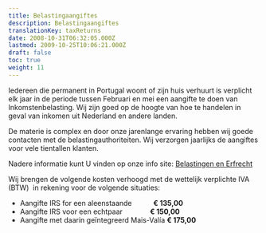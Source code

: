 ```yaml
---
title: Belastingaangiftes
description: Belastingaangiftes
translationKey: taxReturns
date: 2008-10-31T06:32:05.000Z
lastmod: 2009-10-25T10:06:21.000Z
draft: false
toc: true
weight: 11
---
```


Iedereen die permanent in Portugal woont of zijn huis verhuurt is verplicht elk jaar in de periode tussen Februari en mei een aangifte te doen van Inkomstenbelasting. Wij zijn goed op de hoogte van hoe te handelen in geval van inkomen uit Nederland en andere landen.

De materie is complex en door onze jarenlange ervaring hebben wij goede contacten met de belastingauthoriteiten. Wij verzorgen jaarlijks de aangiftes voor vele tientallen klanten.

Nadere informatie kunt U vinden op onze info site: [Belastingen en Erfrecht](https://www.realestate-algarve.info/nl/categories/belastingen-en-erfrecht/ "Belastingen en Erfrecht")

Wij brengen de volgende kosten verhoogd met de wettelijk verplichte IVA (BTW)  in rekening voor de volgende situaties:

* Aangifte IRS for een aleenstaande           **€ 135,00**
* Aangifte IRS voor een echtpaar              **€ 150,00**
* Aangifte met daarin geïntegreerd Mais-Valía **€ 175,00**
